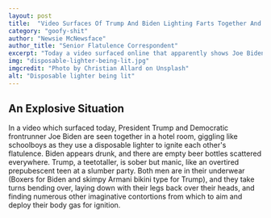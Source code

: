 ```yaml
---
layout: post
title:  "Video Surfaces Of Trump And Biden Lighting Farts Together And Giggling Like Schoolboys"
category: "goofy-shit"
author: "Newsie McNewsface"
author_title: "Senior Flatulence Correspondent"
excerpt: "Today a video surfaced online that apparently shows Joe Biden and Donald Trump together in a motel room, lighting each other&apos;s farts and giggling like overtired children."
img: "disposable-lighter-being-lit.jpg"
imgcredit: "Photo by Christian Allard on Unsplash"
alt: "Disposable lighter being lit"
---
```


## An Explosive Situation

In a video which surfaced today, President Trump and Democratic frontrunner Joe Biden are seen together in a hotel room, giggling like schoolboys as they use a disposable lighter to ignite each other&apos;s flatulence. Biden appears drunk, and there are empty beer bottles scattered everywhere. Trump, a teetotaller, is sober but manic, like an overtired prepubescent teen at a slumber party. Both men are in their underwear (Boxers for Biden and skimpy Armani bikini type for Trump), and they take turns bending over, laying down with their legs back over their heads, and finding numerous other imaginative contortions from which to aim and deploy their body gas for ignition.
